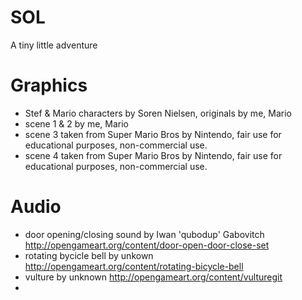 # SOL
A tiny little adventure

# Graphics
  - Stef & Mario characters by Soren Nielsen, originals by me, Mario
  - scene 1 & 2 by me, Mario
  - scene 3 taken from Super Mario Bros by Nintendo, fair use for educational purposes, non-commercial use.
  - scene 4 taken from Super Mario Bros by Nintendo, fair use for educational purposes, non-commercial use.


# Audio
  - door opening/closing sound by Iwan 'qubodup' Gabovitch http://opengameart.org/content/door-open-door-close-set
  - rotating bycicle bell by unkown http://opengameart.org/content/rotating-bicycle-bell
  - vulture by unknown http://opengameart.org/content/vulturegit
  - 